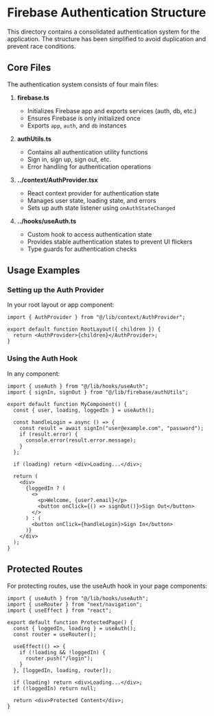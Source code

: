 # Firebase Authentication Structure

This directory contains a consolidated authentication system for the application. The structure has been simplified to avoid duplication and prevent race conditions.

## Core Files

The authentication system consists of four main files:

1. **firebase.ts**

   - Initializes Firebase app and exports services (auth, db, etc.)
   - Ensures Firebase is only initialized once
   - Exports `app`, `auth`, and `db` instances

2. **authUtils.ts**

   - Contains all authentication utility functions
   - Sign in, sign up, sign out, etc.
   - Error handling for authentication operations

3. **../context/AuthProvider.tsx**

   - React context provider for authentication state
   - Manages user state, loading state, and errors
   - Sets up auth state listener using `onAuthStateChanged`

4. **../hooks/useAuth.ts**
   - Custom hook to access authentication state
   - Provides stable authentication states to prevent UI flickers
   - Type guards for authentication checks

## Usage Examples

### Setting up the Auth Provider

In your root layout or app component:

```tsx
import { AuthProvider } from "@/lib/context/AuthProvider";

export default function RootLayout({ children }) {
  return <AuthProvider>{children}</AuthProvider>;
}
```

### Using the Auth Hook

In any component:

```tsx
import { useAuth } from "@/lib/hooks/useAuth";
import { signIn, signOut } from "@/lib/firebase/authUtils";

export default function MyComponent() {
  const { user, loading, loggedIn } = useAuth();

  const handleLogin = async () => {
    const result = await signIn("user@example.com", "password");
    if (result.error) {
      console.error(result.error.message);
    }
  };

  if (loading) return <div>Loading...</div>;

  return (
    <div>
      {loggedIn ? (
        <>
          <p>Welcome, {user?.email}</p>
          <button onClick={() => signOut()}>Sign Out</button>
        </>
      ) : (
        <button onClick={handleLogin}>Sign In</button>
      )}
    </div>
  );
}
```

## Protected Routes

For protecting routes, use the useAuth hook in your page components:

```tsx
import { useAuth } from "@/lib/hooks/useAuth";
import { useRouter } from "next/navigation";
import { useEffect } from "react";

export default function ProtectedPage() {
  const { loggedIn, loading } = useAuth();
  const router = useRouter();

  useEffect(() => {
    if (!loading && !loggedIn) {
      router.push("/login");
    }
  }, [loggedIn, loading, router]);

  if (loading) return <div>Loading...</div>;
  if (!loggedIn) return null;

  return <div>Protected Content</div>;
}
```
